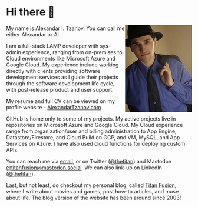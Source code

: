 # Hi there 👋

<img align="right" height="236" width="181" src="./assets/images/business_n_hat.png" alt="Alexandar T." id="profile-img"/>My name is Alexandar I. Tzanov. You can call me either Alexandar or Al.

I am a full-stack LAMP developer with sys-admin experience, ranging from on-premises to Cloud environments like Microsoft Azure and Google Cloud. My experience include working directly with clients providing software development services as I guide their projects through the software development life cycle, with post-release product and user support.

My resume and full CV can be viewed on my profile website - [AlexandarTzanov.com](https://www.alexandartzanov.com "Alexandar Tzanov's profile website")

GitHub is home only to some of my projects. My active projects live in repositories on Microsoft Azure and Google Cloud. My Cloud experience range from organization/user and billing administration to App Engine, Datastore/Firestore, and Cloud Build on GCP, and VM, MySQL, and App Services on Azure. I have also used cloud functions for deploying custom APIs.

You can reach me via [email](mailto:atzanovdev@gmail.com?subject=%20A%20connection%20via%20GitHub "Send an email message to Alexandar"), or on Twitter ([@thetitan](https://twitter.com/thetitan "Alexandar Tzanov's Twitter profile.")) and Mastodon <a rel="me" href="https://mastodon.social/@titanfusion">@titanfusion@mastodon.social</a>. We can also link-up on LinkedIn ([@thetitan](https://www.linkedin.com/in/thetitan/ "Alexandar Tzanov's LinkedIn profile.")).

Last, but not least, do checkout my personal blog, called [Titan Fusion](https://www.titanfusion.net/ "Titan Fusion"), where I write about movies and games, post how-to articles, and muse about life. The blog version of the website has been around since 2003!

<!--
**thetitan/thetitan** is a ✨ _special_ ✨ repository because its `README.md` (this file) appears on your GitHub profile.

Here are some ideas to get you started:

- 🔭 I’m currently working on ...
- 🌱 I’m currently learning ...
- 👯 I’m looking to collaborate on ...
- 🤔 I’m looking for help with ...
- 💬 Ask me about ...
- 📫 How to reach me: ...
- 😄 Pronouns: ...
- ⚡ Fun fact: ...
-->
